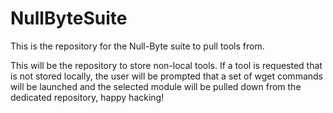 # NullByteSuite
This is the repository for the Null-Byte suite to pull tools from.

This will be the repository to store non-local tools. If a tool is requested that is not stored locally, the user will be
prompted that a set of wget commands will be launched and the selected module will be pulled down from the dedicated
repository, happy hacking!
